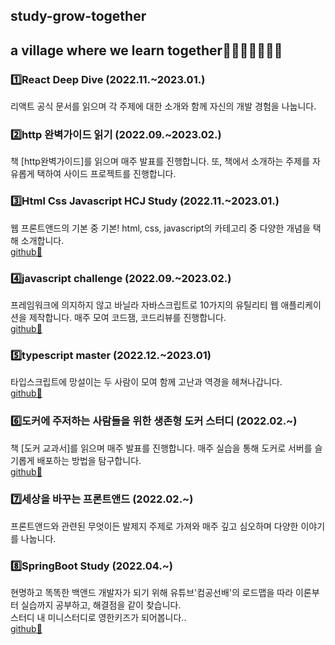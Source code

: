 ## study-grow-together
## a village where we learn together💪🏻👨‍👩‍👦‍👦🌱

### 1️⃣React Deep Dive (2022.11.~2023.01.) <br/>
리액트 공식 문서를 읽으며 각 주제에 대한 소개와 함께 자신의 개발 경험을 나눕니다.<br/>

### 2️⃣http 완벽가이드 읽기 (2022.09.~2023.02.) <br/>
책 [http완벽가이드]를 읽으며 매주 발표를 진행합니다. 또, 책에서 소개하는 주제를 자유롭게 택하여 사이드 프로젝트를 진행합니다. <br/>
    
### 3️⃣Html Css Javascript HCJ Study (2022.11.~2023.01.) <br/>
웹 프론트앤드의 기본 중 기본! html, css, javascript의 카테고리 중 다양한 개념을 택해 소개합니다. <br/>
<a href="https://github.com/gdsc-ssu/hcj-study.git">github📎</a><br/>
    
### 4️⃣javascript challenge (2022.09.~2023.02.) <br/>
프레임워크에 의지하지 않고 바닐라 자바스크립트로 10가지의 유틸리티 웹 애플리케이션을 제작합니다. 매주 모여 코드잼, 코드리뷰를 진행합니다.<br/>
<a href="https://github.com/kweonsikyung/javascript-challenge.git">github📎</a><br/>

### 5️⃣typescript master (2022.12.~2023.01)<br/>
타입스크립트에 망설이는 두 사람이 모여 함께 고난과 역경을 헤쳐나갑니다.<br/>
<a href="https://github.com/kweonsikyung/TS_Study.git">github📎</a> <br/>
    
### 6️⃣도커에 주저하는 사람들을 위한 생존형 도커 스터디 (2022.02.~)<br/>
책 [도커 교과서]를 읽으며 매주 발표를 진행합니다. 매주 실습을 통해 도커로 서버를 슬기롭게 배포하는 방법을 탐구합니다.<br/>
<a href="https://github.com/gdsc-ssu/2023-Docker-study.git">github📎</a><br/>

### 7️⃣세상을 바꾸는 프론트앤드 (2022.02.~) <br/>
프론트앤드와 관련된 무엇이든 발제지 주제로 가져와 매주 깊고 심오하며 다양한 이야기를 나눕니다. <br/>

### 8️⃣SpringBoot Study (2022.04.~)<br/>
현명하고 똑똑한 백앤드 개발자가 되기 위해 유튜브'컴공선배'의 로드맵을 따라 이론부터 실습까지 공부하고, 해결점을 같이 찾습니다.<br/>
스터디 내 미니스터디로 영한키즈가 되어봅니다..<br/>
<a href="https://github.com/kweonsikyung/study-server-spring.git">github📎</a><br/>

